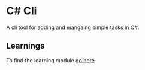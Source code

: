 # C# Cli

A cli tool for adding and mangaing simple tasks in C#.


## Learnings
To find the learning module [go here](https://github.com/anirudh-modi/cscli/blob/main/learnings/main.md)
